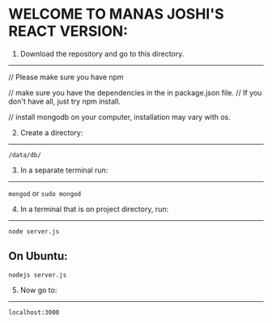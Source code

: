 WELCOME TO MANAS JOSHI'S REACT VERSION:
=======================================

1. Download the repository and go to this directory.
-----
// Please make sure you have npm

// make sure you have the dependencies in the in package.json file.
// If you don't have all, just try npm install.

// install mongodb on your computer, installation may vary with os.

2. Create a directory: 
------
`/data/db/`

3. In a separate terminal run: 
------
`mongod` or 
`sudo mongod`

4. In a terminal that is on project directory, run: 
------
`node server.js`

On Ubuntu:
------
`nodejs server.js`

5. Now go to: 
------
`localhost:3000`
